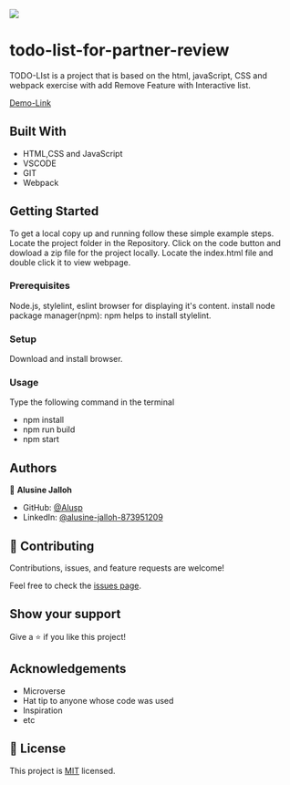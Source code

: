 ![](https://img.shields.io/badge/Microverse-blueviolet)

# todo-list-for-partner-review

TODO-LIst is a project that is based on the html, javaScript, CSS and webpack exercise with add Remove Feature with Interactive list.


[Demo-Link](https://alusp.github.io/ToDolist/?)

## Built With

- HTML,CSS and JavaScript
- VSCODE
- GIT
- Webpack

## Getting Started

To get a local copy up and running follow these simple example steps.
Locate the project folder in the Repository.
Click on the code button and dowload a zip file for the project locally.
Locate the index.html file and double click it to view webpage.


### Prerequisites
Node.js, stylelint, eslint browser for displaying it's content.
install node package manager(npm): npm helps to install stylelint.


### Setup
Download and install browser.

### Usage
 Type the following command in the terminal
 - npm install
 - npm run build
 - npm start

 

## Authors

👤 **Alusine Jalloh**

- GitHub: [@Alusp](https://github.com/Alusp/World-Health-Assembly)
- LinkedIn: [@alusine-jalloh-873951209](https://www.linkedin.com/in/alusine-jalloh
)
 
## 🤝 Contributing

Contributions, issues, and feature requests are welcome!

Feel free to check the [issues page](../../issues/).

## Show your support

Give a ⭐️ if you like this project!

 
## Acknowledgements

- Microverse
- Hat tip to anyone whose code was used
- Inspiration
- etc

## 📝 License

This project is [MIT](./MIT.md) licensed.
